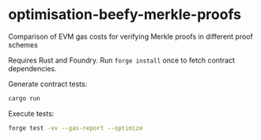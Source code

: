 # optimisation-beefy-merkle-proofs
Comparison of EVM gas costs for verifying Merkle proofs in different proof schemes

Requires Rust and Foundry. Run `forge install` once to fetch contract dependencies.

Generate contract tests:

```sh
cargo run
```

Execute tests:

```sh
forge test -vv --gas-report --optimize
```
